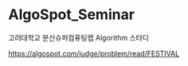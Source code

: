 ﻿AlgoSpot_Seminar
==================
고려대학교 분산슈퍼컴퓨팅랩 Algorithm 스터디

https://algospot.com/judge/problem/read/FESTIVAL